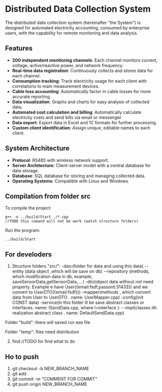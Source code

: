 # Distributed Data Collection System

The distributed data collection system (hereinafter "the System") is designed for automated electricity accounting, consumed by enterprise users, with the capability for remote monitoring and data analysis.

## Features

- **200 independent monitoring channels**: Each channel monitors current, voltage, active/reactive power, and network frequency.
- **Real-time data registration**: Continuously collects and stores data for each channel.
- **Consumption tracking**: Track electricity usage for each client with correlations to main measurement devices.
- **Cable loss accounting**: Automatically factor in cable losses for more accurate reporting.
- **Data visualization**: Graphs and charts for easy analysis of collected data.
- **Automated cost calculation and billing**: Automatically calculate electricity costs and send bills via email or messenger.
- **Data export**: Export data in Excel and 1C formats for further processing.
- **Custom client identification**: Assign unique, editable names to each client.

## System Architecture

- **Protocol**: RS485 with wireless network support.
- **Server Architecture**: Client-server model with a central database for data storage.
- **Database**: SQL database for storing and managing collected data.
- **Operating Systems**: Compatible with Linux and Windows.

## Compilation from folder src

To compile the project:
```
g++ -o ../build/Start ./*.cpp  
//TODO this comand will not be work (watch structure folders)
```

Run the program:
```
../build/Start
```

## For develoders

1) Structure folders "src/":
-dao:(folder for data and using this data)
--entity (data object ,which will be save on db)
--repository (methods, which modification data in db, example, saveSensorData,getSensorData,... )
-dto(object data without not need property. Example e have User({email:fsdf,passord:31433}) and we convert to UserDTO({email:fsdf}))
-mapper(methods , which convert data from User to UserDTO . name: UserMapper.cpp)
-config(init CONST data)
-service(in this folder ill be save abstract classes or interfaces. name: ISendData.cpp, where I=interface ):
--impl(classes ith realization abstract class . name: DefaultSendData.cpp)

Folder "build": there will saved run exe file

Folder "temp": files need distribution 

2) find //TODO for find what to do 

## Ho to push 
1) git checkout -b NEW_BRANCH_NAME
2) git add .
3) git commit -m "COMMENT FOR COMMIT"
4) git push origin NEW_BRANCH_NAME